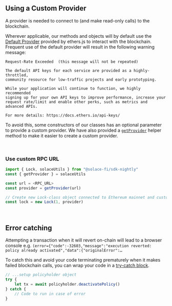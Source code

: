 ## **Using a Custom Provider**

A provider is needed to connect to (and make read-only calls) to the blockchain.


Wherever applicable, our methods and objects will by default use the [Default Provider](https://docs.ethers.io/v5/api/providers/#providers-getDefaultProvider) provided by ethers.js to interact with the blockchain. Frequent use of the default provider will result in the following warning message:


```
Request-Rate Exceeded  (this message will not be repeated)

The default API keys for each service are provided as a highly-throttled,
community resource for low-traffic projects and early prototyping.

While your application will continue to function, we highly recommended
signing up for your own API keys to improve performance, increase your
request rate/limit and enable other perks, such as metrics and advanced APIs.

For more details: https://docs.ethers.io/api-keys/
```

To avoid this, some constructors of our classes has an optional parameter to provide a custom provider. We have also provided a [`getProvider`](./helper-methods#getprovider) helper method to make it easier to create a custom provider.

<br/>

### Use custom RPC URL

```js
import { Lock, solaceUtils } from "@solace-fi/sdk-nightly"
const { getProvider } = solaceUtils

const url = <RPC_URL>
const provider = getProvider(url)

// Create new Lock-class object connected to Ethereum mainnet and custom RPC endpoint
const lock = new Lock(1, provider)
```

<br/>

## **Error catching**

Attempting a transaction when it will revert on-chain will lead to a browser console e.g. `(error={"code":-32603,"message":"execution reverted: policy already activated","data":{"originalError":…`

To catch this and avoid your code terminating prematurely when it makes failed blockchain calls, you can wrap your code in a [try-catch block](https://www.w3schools.com/js/js_errors.asp).

```js
// ...setup policyholder object
try {
    let tx = await policyholder.deactivatePolicy()
} catch {
    // Code to run in case of error
}
```
